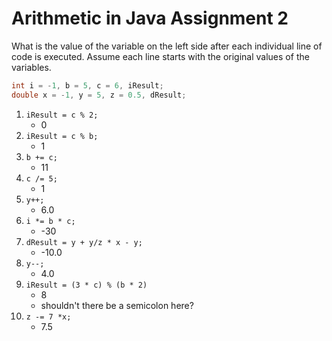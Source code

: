 # Arithmetic in Java Assignment 2

What is the value of the variable on the left side after each individual line of
code is executed. Assume each line starts with the original values of the variables.

```java
int i = -1, b = 5, c = 6, iResult;  
double x = -1, y = 5, z = 0.5, dResult;
```

1. `iResult = c % 2;`
   - 0
2. `iResult = c % b;`
   - 1
3. `b += c;`
   - 11
4. `c /= 5;`
   - 1
5. `y++;`
   - 6.0
6. `i *= b * c;`
    - -30  
7. `dResult = y + y/z * x - y;`
   - -10.0
8. `y--;`
   - 4.0
9. `iResult = (3 * c) % (b * 2)`
    - 8
    - shouldn't there be a semicolon here?
10. `z -= 7 *x;`
     - 7.5
